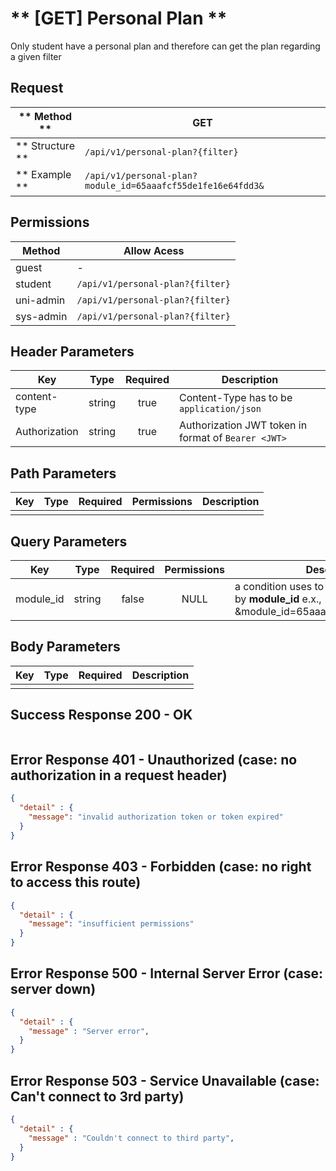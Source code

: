 # ** [GET] Personal Plan **

Only student have a personal plan and therefore can get the plan regarding a given filter

## Request

| ** Method **     | GET                                                         |
| ---------------- | ----------------------------------------------------------- |
| ** Structure **  | `/api/v1/personal-plan?{filter}`                            |
| ** Example **    | `/api/v1/personal-plan?module_id=65aaafcf55de1fe16e64fdd3&` |

## Permissions

| Method          | Allow Acess                       |
| ----------------| --------------------------------- |
| guest           | -                                 |
| student         | `/api/v1/personal-plan?{filter}`  |
| uni-admin       | `/api/v1/personal-plan?{filter}`  |
| sys-admin       | `/api/v1/personal-plan?{filter}`  |

## Header Parameters

| Key                 | Type       | Required  | Description                                         |
| ------------------- | :--------: | :-------: | --------------------------------------------------- |
| content-type        | string     | true      | Content-Type has to be `application/json`           |
| Authorization       | string     | true      | Authorization JWT token in format of `Bearer <JWT>` |

## Path Parameters

| Key       | Type      | Required     | Permissions  | Description                     |
| --------- | :-------: | :----------: | :----------: | ------------------------------- |
|           |           |              |              |                                 |

## Query Parameters

| Key       | Type      | Required     | Permissions  | Description                     |
| --------- | :-------: | :----------: | :----------: | ------------------------------- |
| module_id | string    | false        | NULL         | a condition uses to filter a personal plan by **module_id** e.x., &module_id=65aaafcf55de1fe16e64fdd3 |

## Body Parameters

| Key          | Type         | Required     | Description                               |
| ------------ | :----------: | :----------: | ----------------------------------------- |
|              |              |              |                                           |


## Success Response 200 - OK
```json
```

## Error Response 401 - Unauthorized (case: no authorization in a request header)
```json
{
  "detail" : {
    "message": "invalid authorization token or token expired"
  }
}
```

## Error Response 403 - Forbidden (case: no right to access this route)
```json
{
  "detail" : {
    "message": "insufficient permissions"
  }
}
```


## Error Response 500 - Internal Server Error (case: server down)
```json
{
  "detail" : {
    "message" : "Server error",
  }
}
```

## Error Response 503 - Service Unavailable (case: Can't connect to 3rd party)
```json
{
  "detail" : {
    "message" : "Couldn't connect to third party",
  }
}
```

